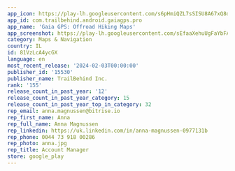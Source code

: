 ```yaml
---
app_icon: https://play-lh.googleusercontent.com/s6pHmiQZL7sSISU8A67xQ8dA5xhK2GhLkCO8ul6Ow0IrLUXGb_BjQP-4uaXA3ZsavbI
app_id: com.trailbehind.android.gaiagps.pro
app_name: 'Gaia GPS: Offroad Hiking Maps'
app_screenshot: https://play-lh.googleusercontent.com/sEfaaXehuUgFaYbFABjjAi0uCbA9xAy0YYhjBOvSZ8d54kZ0qQvC2BIy30l8Yp89wyM
category: Maps & Navigation
country: IL
id: 81VzLcA4ycGX
language: en
most_recent_release: '2024-02-03T00:00:00'
publisher_id: '15530'
publisher_name: TrailBehind Inc.
rank: '155'
release_count_in_past_year: '12'
release_count_in_past_year_category: 15
release_count_in_past_year_top_in_category: 32
rep_email: anna.magnussen@bitrise.io
rep_first_name: Anna
rep_full_name: Anna Magnussen
rep_linkedin: https://uk.linkedin.com/in/anna-magnussen-0977131b
rep_phone: 0044 73 918 00286
rep_photo: anna.jpg
rep_title: Account Manager
store: google_play
---
```


